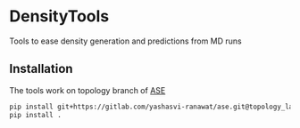 # DensityTools
Tools to ease density generation and predictions from MD runs

## Installation

The tools work on topology branch of [ASE](https://gitlab.com/yashasvi-ranawat/ase/-/tree/topology_lammps)

```bash
pip install git+https://gitlab.com/yashasvi-ranawat/ase.git@topology_lammps --upgrade
pip install .
```
